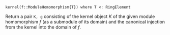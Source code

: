 ```
kernel(f::ModuleHomomorphism{T}) where T <: RingElement
```

Return a pair `K, g` consisting of the kernel object $K$ of the given module homomorphism $f$ (as a submodule of its domain) and the canonical injection from the kernel into the domain of $f$.
